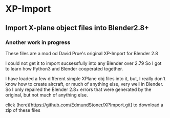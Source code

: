 # XP-Import
## Import X-plane object files into Blender2.8+


### Another work in progress


These files are a mod od David Prue's original XP-Import for Blender 2.8

I could not get it to import sucsessfully into any Blender over 2.79
So I got to learn how Python3 and Blender cooperated together.

I have loaded a few different simple XPlane obj files into it, but, I really don't know how to create aircraft, or much of anything else, very well in Blender. So I only repaired the Blender 2.8+ errors that were generated by the original, but not much of anything else.

click (here)[https://github.com/EdmundStoner/XPImport.git] to download a zip of these files
